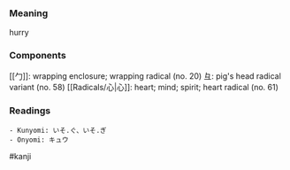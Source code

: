 ### Meaning

hurry

### Components

[[勹]]: wrapping enclosure; wrapping radical (no. 20) 彑: pig's head radical variant (no. 58) [[Radicals/心|心]]: heart; mind; spirit; heart radical (no. 61)

### Readings

```
- Kunyomi: いそ.ぐ、いそ.ぎ
- Onyomi: キュウ
```

#kanji
